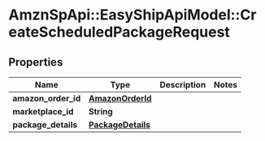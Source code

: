 # AmznSpApi::EasyShipApiModel::CreateScheduledPackageRequest

## Properties
Name | Type | Description | Notes
------------ | ------------- | ------------- | -------------
**amazon_order_id** | [**AmazonOrderId**](AmazonOrderId.md) |  | 
**marketplace_id** | **String** |  | 
**package_details** | [**PackageDetails**](PackageDetails.md) |  | 

